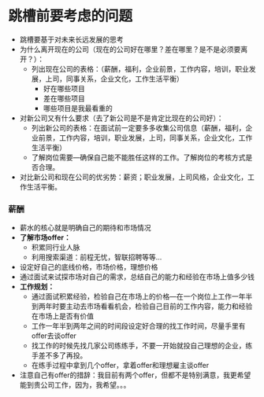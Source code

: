 # 跳槽前要考虑的问题
- 跳槽要基于对未来长远发展的思考
- 为什么离开现在的公司（现在的公司好在哪里？差在哪里？是不是必须要离开？）：
  - 列出现在公司的表格：（薪酬，福利，企业前景，工作内容，培训，职业发展，上司，同事关系，企业文化，工作生活平衡）
    - 好在哪些项目
	- 差在哪些项目
	- 哪些项目是我最看重的
- 对新公司又有什么要求（去了新公司是不是肯定比现在的公司好）：
  - 列出新公司的表格：在面试前一定要多多收集公司信息（薪酬，福利，企业前景，工作内容，培训，职业发展，上司，同事关系，企业文化，工作生活平衡）
  - 了解岗位需要—确保自己能不能胜任这样的工作。了解岗位的考核方式是否合理。
- 对比新公司和现在公司的优劣势：薪资；职业发展，上司风格，企业文化，工作生活平衡。
### 薪酬
- 薪水的核心就是明确自己的期待和市场情况
- **了解市场offer：**
  - 积累同行业人脉
  - 利用搜索渠道：前程无忧，智联招聘等等…
- 设定好自己的底线价格，市场价格，理想价格
- 通过面试来试探市场对自己的需求，总结自己的能力和经验在市场上值多少钱
- **工作规划：**
  - 通过面试积累经验，检验自己在市场上的价格—在一个岗位上工作一年半到两年时要主动去市场看看机会，检验自己目前的工作内容，能力和经验在市场上是否有价值
  - 工作一年半到两年之间的时间段设定好合理的找工作时间，尽量手里有offer去谈offer
  - 找工作的时候先找几家公司练练手，不要一开始就投自己理想的企业，练手差不多了再投。
  - 在练手过程中拿到几个offer，拿着offer和理想雇主谈offer
- 注意自己有offer的措辞：我目前有两个offer，但都不是特别满意，我更希望能到贵公司工作，因为，我希望。。。
